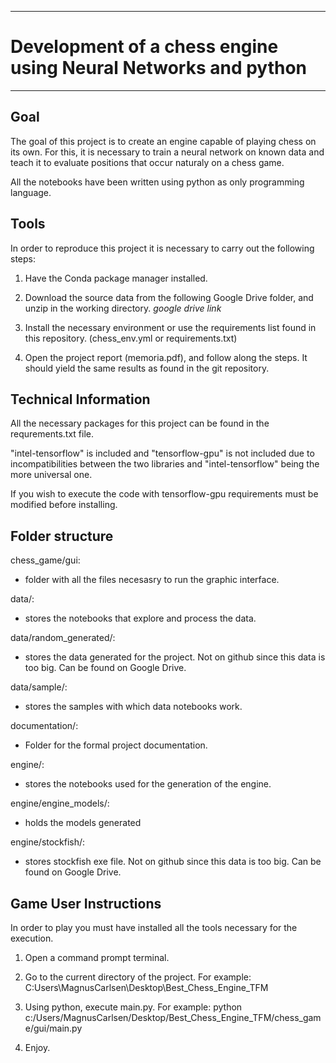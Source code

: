 ----
# Development of a chess engine using Neural Networks and python
----

## Goal

The goal of this project is to create an engine capable of playing chess on its own. For this, it is necessary to train a neural network on known data and teach it to evaluate positions that occur naturaly on a chess game.

All the notebooks have been written using python as only programming language.


## Tools

In order to reproduce this project it is necessary to carry out the following steps:

1. Have the Conda package manager installed.

2. Download the source data from the following Google Drive folder, and unzip in the working directory.
_google drive link_

3. Install the necessary environment or use the requirements list found in this repository. (chess_env.yml or requirements.txt)

4. Open the project report (memoria.pdf), and follow along the steps.
It should yield the same results as found in the git repository. 


## Technical Information

All the necessary packages for this project can be found in the requrements.txt file.

"intel-tensorflow" is included and "tensorflow-gpu" is not included due to incompatibilities between the two libraries and "intel-tensorflow" being the more universal one.

If you wish to execute the code with tensorflow-gpu requirements must be modified before installing.


## Folder structure

chess_game/gui:
   - folder with all the files necesasry to run the graphic interface.

data/:
   - stores the notebooks that explore and process the data.

data/random_generated/:
   - stores the data generated for the project. Not on github since this data is too big. Can be found on Google Drive. 

data/sample/:
   - stores the samples with which data notebooks work. 

documentation/:
   - Folder for the formal project documentation.

engine/:
   - stores the notebooks used for the generation of the engine.

engine/engine_models/:
   - holds the models generated

engine/stockfish/:
   - stores stockfish exe file. Not on github since this data is too big. Can be found on Google Drive.


## Game User Instructions

In order to play you must have installed all the tools necessary for the execution.

1. Open a command prompt terminal.

2. Go to the current directory of the project. For example: C:Users\MagnusCarlsen\Desktop\Best_Chess_Engine_TFM

3. Using python, execute main.py. For example: python c:/Users/MagnusCarlsen/Desktop/Best_Chess_Engine_TFM/chess_game/gui/main.py

4. Enjoy.